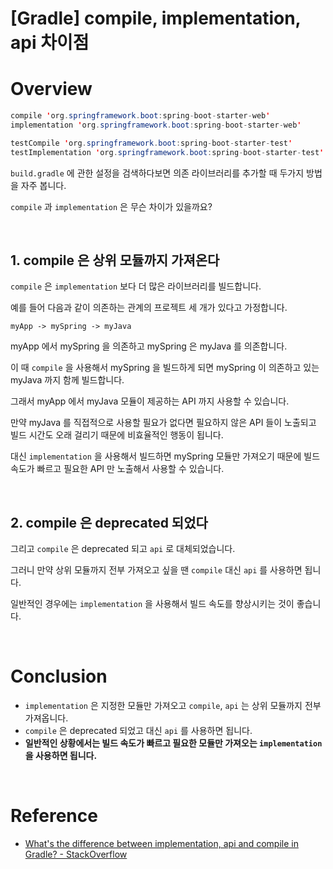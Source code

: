 # [Gradle] compile, implementation, api 차이점

# Overview

```java
compile 'org.springframework.boot:spring-boot-starter-web'
implementation 'org.springframework.boot:spring-boot-starter-web'

testCompile 'org.springframework.boot:spring-boot-starter-test'
testImplementation 'org.springframework.boot:spring-boot-starter-test'
```

`build.gradle` 에 관한 설정을 검색하다보면 의존 라이브러리를 추가할 때 두가지 방법을 자주 봅니다.

`compile` 과 `implementation` 은 무슨 차이가 있을까요?

<br>

## 1. compile 은 상위 모듈까지 가져온다

`compile` 은 `implementation` 보다 더 많은 라이브러리를 빌드합니다.

예를 들어 다음과 같이 의존하는 관계의 프로젝트 세 개가 있다고 가정합니다.

```text
myApp -> mySpring -> myJava
```

myApp 에서 mySpring 을 의존하고 mySpring 은 myJava 를 의존합니다.

이 때 `compile` 을 사용해서 mySpring 을 빌드하게 되면 mySpring 이 의존하고 있는 myJava 까지 함께 빌드합니다.

그래서 myApp 에서 myJava 모듈이 제공하는 API 까지 사용할 수 있습니다.

만약 myJava 를 직접적으로 사용할 필요가 없다면 필요하지 않은 API 들이 노출되고 빌드 시간도 오래 걸리기 때문에 비효율적인 행동이 됩니다.

대신 `implementation` 을 사용해서 빌드하면 mySpring 모듈만 가져오기 때문에 빌드 속도가 빠르고 필요한 API 만 노출해서 사용할 수 있습니다.

<br>

## 2. compile 은 deprecated 되었다

그리고 `compile` 은 deprecated 되고 `api` 로 대체되었습니다.

그러니 만약 상위 모듈까지 전부 가져오고 싶을 땐 `compile` 대신 `api` 를 사용하면 됩니다.

일반적인 경우에는 `implementation` 을 사용해서 빌드 속도를 향상시키는 것이 좋습니다.

<br>

# Conclusion

- `implementation` 은 지정한 모듈만 가져오고 `compile`, `api` 는 상위 모듈까지 전부 가져옵니다.
- `compile` 은 deprecated 되었고 대신 `api` 를 사용하면 됩니다.
- **일반적인 상황에서는 빌드 속도가 빠르고 필요한 모듈만 가져오는 `implementation` 을 사용하면 됩니다.**

<br>

# Reference

- [What's the difference between implementation, api and compile in Gradle? - StackOverflow](https://stackoverflow.com/questions/44493378/whats-the-difference-between-implementation-api-and-compile-in-gradle)